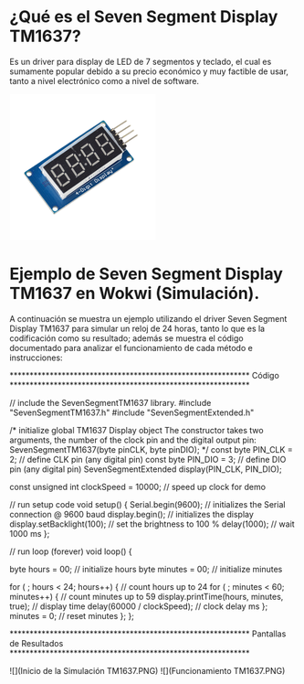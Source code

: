 # ¿Qué es el Seven Segment Display TM1637?
Es un driver para display de LED de 7 segmentos y teclado, el cual es sumamente popular debido a su precio económico y muy factible de usar, tanto a nivel electrónico como a nivel de software.

![](TM1637.jpg)

# Ejemplo de Seven Segment Display TM1637 en Wokwi (Simulación).

A continuación se muestra un ejemplo utilizando el driver Seven Segment Display TM1637 para simular un reloj de 24 horas, tanto lo que es la codificación como su resultado; además se muestra el código documentado para analizar el funcionamiento de cada método e instrucciones:

************************************************************ Código ************************************************************

// include the SevenSegmentTM1637 library.
#include "SevenSegmentTM1637.h"
#include "SevenSegmentExtended.h"

/* initialize global TM1637 Display object
   The constructor takes two arguments, the number of the clock pin and the digital output pin:
  SevenSegmentTM1637(byte pinCLK, byte pinDIO);
*/
const byte PIN_CLK = 2;   // define CLK pin (any digital pin)
const byte PIN_DIO = 3;   // define DIO pin (any digital pin)
SevenSegmentExtended      display(PIN_CLK, PIN_DIO);

const unsigned int clockSpeed = 10000;    // speed up clock for demo

// run setup code
void setup() {
  Serial.begin(9600);         // initializes the Serial connection @ 9600 baud
  display.begin();            // initializes the display
  display.setBacklight(100);  // set the brightness to 100 %
  delay(1000);                // wait 1000 ms
};

// run loop (forever)
void loop() {

  byte hours    = 00;                           // initialize hours
  byte minutes  = 00;                           // initialize minutes

  for ( ; hours < 24; hours++) {                // count hours   up to 24
    for ( ; minutes < 60; minutes++) {          // count minutes up to 59
      display.printTime(hours, minutes, true);  // display time
      delay(60000 / clockSpeed);                // clock delay ms
    };
    minutes = 0;                                // reset minutes
  };
};

************************************************************ Pantallas de Resultados ************************************************************

![](Inicio de la Simulación TM1637.PNG) 
![](Funcionamiento TM1637.PNG)
